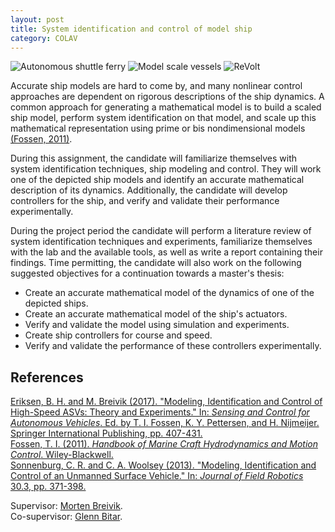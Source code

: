 ```yaml
---
layout: post
title: System identification and control of model ship
category: COLAV
---
```

![Autonomous shuttle ferry]
![Model scale vessels]
![ReVolt]

Accurate ship models are hard to come by, and many nonlinear control approaches are dependent on rigorous descriptions of the ship dynamics.
A common approach for generating a mathematical model is to build a scaled ship model, perform system identification on that model, and scale up this mathematical representation using prime or bis nondimensional models [(Fossen, 2011)](#Fossen2011).

During this assignment, the candidate will familiarize themselves with system identification techniques, ship modeling and control.
They will work one of the depicted ship models and identify an accurate mathematical description of its dynamics.
Additionally, the candidate will develop controllers for the ship, and verify and validate their performance experimentally.

During the project period the candidate will perform a literature review of system identification techniques and experiments, familiarize themselves with the lab and the available tools, as well as write a report containing their findings.
Time permitting, the candidate will also work on the following suggested objectives for a continuation towards a master's thesis:
* Create an accurate mathematical model of the dynamics of one of the depicted ships.
* Create an accurate mathematical model of the ship's actuators.
* Verify and validate the model using simulation and experiments.
* Create ship controllers for course and speed.
* Verify and validate the performance of these controllers experimentally.

## References
[Eriksen, B. H. and M. Breivik (2017). "Modeling, Identification and Control of High-Speed ASVs: Theory and Experiments." In: *Sensing and Control for Autonomous Vehicles*. Ed. by T. I. Fossen, K. Y. Pettersen, and H. Nijmeijer. Springer International Publishing, pp. 407-431.][Eriksen2017]  
<a name="Fossen2011"></a>
[Fossen, T. I. (2011). *Handbook of Marine Craft Hydrodynamics and Motion Control*. Wiley-Blackwell.][Fossen2011]  
[Sonnenburg, C. R. and C. A. Woolsey (2013). "Modeling, Identification and Control of an Unmanned Surface Vehicle." In: *Journal of Field Robotics* 30.3, pp. 371-398.][Sonnenburg2013]

Supervisor: [Morten Breivik].  
Co-supervisor: [Glenn Bitar].

[Morten Breivik]: https://www.ntnu.no/ansatte/morten.breivik
[Glenn Bitar]: https://www.ntnu.no/ansatte/glenn.bitar
[Autonomous shuttle ferry]: {{site.url}}/assets/sysid-autonomous-shuttle-ferry.jpg
[Model scale vessels]: {{site.url}}/assets/sysid-model-scale-vessels-mc-lab.jpg
[ReVolt]: {{site.url}}/assets/sysid-revolt.jpg
[Eriksen2017]: https://doi.org/10.1007/978-3-319-55372-6_19
[Fossen2011]: https://doi.org/10.1002/9781119994138
[Sonnenburg2013]: https://doi.org/10.1002/rob.21452